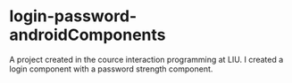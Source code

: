 # login-password-androidComponents
A project created in the cource interaction programming at LIU. I created a login component with a password strength component.

